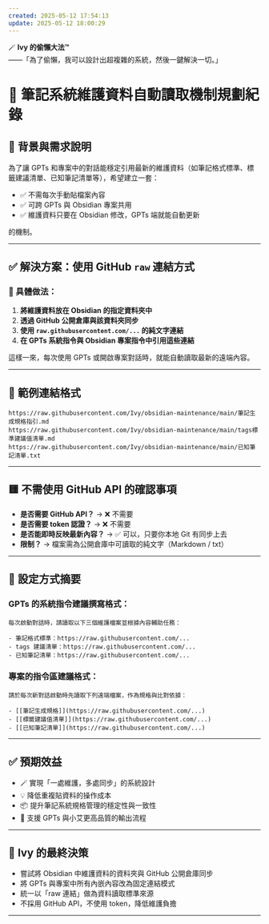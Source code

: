 ```yaml
---
created: 2025-05-12 17:54:13
update: 2025-05-12 18:00:29
---
```

🪄 **Ivy 的偷懶大法™**  
——「為了偷懶，我可以設計出超複雜的系統，然後一鍵解決一切。」


# 🧩 筆記系統維護資料自動讀取機制規劃紀錄

## 📌 背景與需求說明

為了讓 GPTs 和專案中的對話能穩定引用最新的維護資料（如筆記格式標準、標籤建議清單、已知筆記清單等），希望建立一套：

- ✅ 不需每次手動貼檔案內容
- ✅ 可跨 GPTs 與 Obsidian 專案共用
- ✅ 維護資料只要在 Obsidian 修改，GPTs 端就能自動更新

的機制。

---

## ✅ 解決方案：使用 GitHub `raw` 連結方式

### 🧠 具體做法：

1. **將維護資料放在 Obsidian 的指定資料夾中**
2. **透過 GitHub 公開倉庫與該資料夾同步**
3. **使用 `raw.githubusercontent.com/...` 的純文字連結**
4. **在 GPTs 系統指令與 Obsidian 專案指令中引用這些連結**

這樣一來，每次使用 GPTs 或開啟專案對話時，就能自動讀取最新的遠端內容。

---

## 🔗 範例連結格式

```
https://raw.githubusercontent.com/Ivy/obsidian-maintenance/main/筆記生成規格指引.md
https://raw.githubusercontent.com/Ivy/obsidian-maintenance/main/tags標準建議值清單.md
https://raw.githubusercontent.com/Ivy/obsidian-maintenance/main/已知筆記清單.txt
```

---

## 🟨 不需使用 GitHub API 的確認事項

- **是否需要 GitHub API？** → ❌ 不需要  
- **是否需要 token 認證？** → ❌ 不需要  
- **是否能即時反映最新內容？** → ✅ 可以，只要你本地 Git 有同步上去  
- **限制？** → 檔案需為公開倉庫中可讀取的純文字（Markdown / txt）

---

## 🧭 設定方式摘要

### GPTs 的系統指令建議撰寫格式：

```
每次啟動對話時，請讀取以下三個維護檔案並根據內容輔助任務：

- 筆記格式標準：https://raw.githubusercontent.com/...
- tags 建議清單：https://raw.githubusercontent.com/...
- 已知筆記清單：https://raw.githubusercontent.com/...
```

### 專案的指令區建議格式：

```
請於每次新對話啟動時先讀取下列遠端檔案，作為規格與比對依據：

- [[筆記生成規格]](https://raw.githubusercontent.com/...)
- [[標籤建議值清單]](https://raw.githubusercontent.com/...)
- [[已知筆記清單]](https://raw.githubusercontent.com/...)
```

---

## ✅ 預期效益

- 🪄 實現「一處維護，多處同步」的系統設計
- 💡 降低重複貼資料的操作成本
- 📦 提升筆記系統規格管理的穩定性與一致性
- 🧠 支援 GPTs 與小艾更高品質的輸出流程

---

## 🧠 Ivy 的最終決策

- 嘗試將 Obsidian 中維護資料的資料夾與 GitHub 公開倉庫同步  
- 將 GPTs 與專案中所有內嵌內容改為固定連結模式  
- 統一以「raw 連結」做為資料讀取標準來源  
- 不採用 GitHub API，不使用 token，降低維護負擔

---
